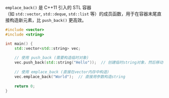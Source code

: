 `emplace_back()` 是 C++11 引入的 STL 容器（如 `std::vector`, `std::deque`, `std::list` 等）的成员函数，用于在容器末尾直接构造新元素，比 `push_back()` 更高效。
```cpp
#include <vector>
#include <string>

int main() {
    std::vector<std::string> vec;
    
    // 使用 push_back (需要构造临时对象)
    vec.push_back(std::string("Hello"));  // 创建临时string对象，然后移动
    
    // 使用 emplace_back (直接在vector内存中构造)
    vec.emplace_back("World");  // 直接用参数构造string
    
    return 0;
}
```